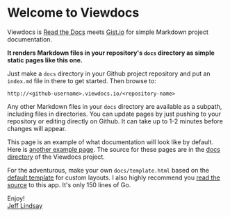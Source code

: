 # Welcome to Viewdocs

Viewdocs is [Read the Docs](https://readthedocs.org/) meets [Gist.io](http://gist.io/) for simple Markdown project documentation.

**It renders Markdown files in your repository's `docs` directory as simple static pages like this one.**

Just make a `docs` directory in your Github project repository and put an `index.md` file in there to get started. Then browse to:

	http://<github-username>.viewdocs.io/<repository-name>

Any other Markdown files in your `docs` directory are available as a subpath, including files in directories. You can update pages by just pushing to your repository or editing directly on Github. It can take up to 1-2 minutes before changes will appear.

This page is an example of what documentation will look like by default. Here is [another example page](/viewdocs/example). The source for these pages are in the [docs directory](https://github.com/progrium/viewdocs/tree/master/docs) of the Viewdocs project.

For the adventurous, make your own `docs/template.html` based on the [default template](https://github.com/progrium/viewdocs/blob/master/docs/template.html) for custom layouts. I also highly recommend you [read the source](https://github.com/progrium/viewdocs/blob/master/viewdocs.go) to this app. It's only 150 lines of Go.

Enjoy!<br />
[Jeff Lindsay](http://twitter.com/progrium)